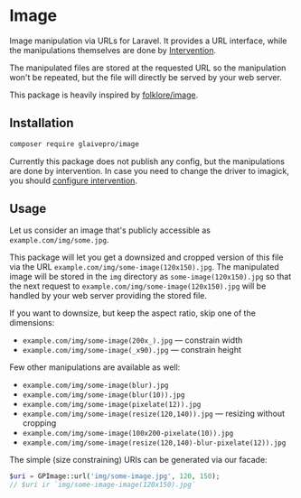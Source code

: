 # Image

Image manipulation via URLs for Laravel. It provides a URL interface, while
the manipulations themselves are done by [Intervention](https://image.intervention.io/).

The manipulated files are stored at the requested URL so the manipulation won't
be repeated, but the file will directly be served by your web server.

This package is heavily inspired by [folklore/image](https://github.com/folkloreinc/laravel-image-legacy).

## Installation

```sh
composer require glaivepro/image
```

Currently this package does not publish any config, but the manipulations are
done by intervention. In case you need to change the driver to imagick, you
should [configure intervention](https://image.intervention.io/v2/introduction/configuration#configuration-in-laravel).

## Usage

Let us consider an image that's publicly accessible as `example.com/img/some.jpg`.

This package will let you get a downsized and cropped version of this file via
the URL `example.com/img/some-image(120x150).jpg`. The manipulated image will
be stored in the `img` directory as `some-image(120x150).jpg` so that the next
request to `example.com/img/some-image(120x150).jpg` will be handled by your
web server providing the stored file.

If you want to downsize, but keep the aspect ratio, skip one of the dimensions:

- `example.com/img/some-image(200x_).jpg` — constrain width
- `example.com/img/some-image(_x90).jpg` — constrain height

Few other manipulations are available as well:

- `example.com/img/some-image(blur).jpg`
- `example.com/img/some-image(blur(10)).jpg`
- `example.com/img/some-image(pixelate(12)).jpg`
- `example.com/img/some-image(resize(120,140)).jpg` — resizing without cropping
- `example.com/img/some-image(100x200-pixelate(10)).jpg`
- `example.com/img/some-image(resize(120,140)-blur-pixelate(12)).jpg`

The simple (size constraining) URIs can be generated via our facade:

```php
$uri = GPImage::url('img/some-image.jpg', 120, 150);
// $uri ir `img/some-image-image(120x150).jpg`
```
